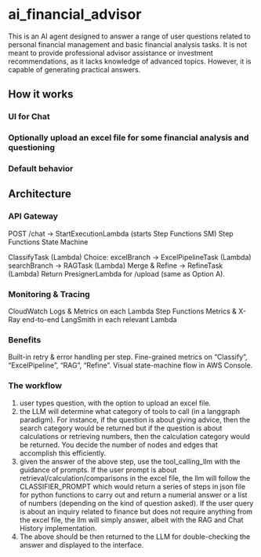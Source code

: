 # ai_financial_advisor
This is an AI agent designed to answer a range of user questions related to personal financial management and basic financial analysis tasks. It is not meant to provide professional advisor assistance or investment recommendations, as it lacks knowledge of advanced topics. However, it is capable of generating practical answers.

## How it works 
### UI for Chat

### Optionally upload an excel file for some financial analysis and questioning

### Default behavior 

## Architecture

### API Gateway
POST /chat → StartExecutionLambda (starts Step Functions SM)
Step Functions State Machine

ClassifyTask (Lambda)
Choice:
excelBranch → ExcelPipelineTask (Lambda)
searchBranch → RAGTask (Lambda)
Merge & Refine → RefineTask (Lambda)
Return
PresignerLambda for /upload (same as Option A).

### Monitoring & Tracing
CloudWatch Logs & Metrics on each Lambda
Step Functions Metrics & X-Ray end-to-end
LangSmith in each relevant Lambda

### Benefits
Built-in retry & error handling per step.
Fine-grained metrics on “Classify”, “ExcelPipeline”, “RAG”, “Refine”.
Visual state-machine flow in AWS Console.

### The workflow
1. user types question, with the option to upload an excel file. 
2. the LLM will determine what category of tools to call (in a langgraph paradigm). For instance, if the question is about giving advice, then the search category would be returned but if the question is about calculations or retrieving numbers, then the calculation category would be returned. You decide the number of nodes and edges that accomplish this efficiently. 
3. given the answer of the above step, use the tool_calling_llm with the guidance of prompts. If the user prompt is about retrieval/calculation/comparisons in the excel file, the llm will follow the CLASSIFIER_PROMPT which would return a series of steps in json file for python functions to carry out and return a numerial answer or a list of numbers (depending on the kind of question asked). If the user query is about an inquiry related to finance but does not require anything from the excel file, the llm will simply answer, albeit with the RAG and Chat History implementation. 
4. The above should be then returned to the LLM for double-checking the answer and displayed to the interface.
